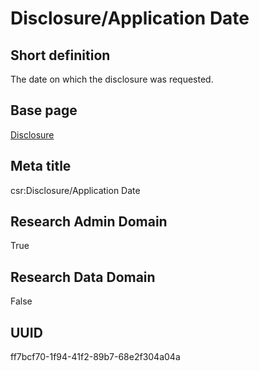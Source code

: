 # Disclosure/Application Date
## Short definition
The date on which the disclosure was requested.
## Base page
[Disclosure](../../Objects/Disclosure.md)
## Meta title
csr:Disclosure/Application Date
## Research Admin Domain
True
## Research Data Domain
False
## UUID
ff7bcf70-1f94-41f2-89b7-68e2f304a04a
